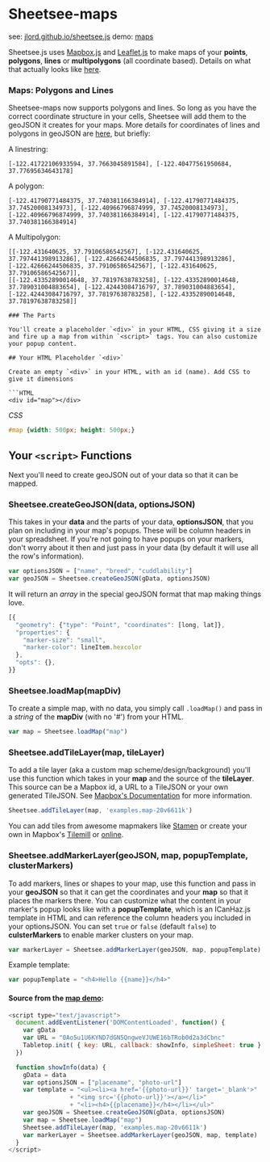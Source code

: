 # Sheetsee-maps

see: [jlord.github.io/sheetsee.js](http://jlord.github.io/sheetsee.js)
demo: [maps](http://jlord.github.io/sheetsee.js/demos/demo-map.html)

Sheetsee.js uses [Mapbox.js](http://mapbox.com/mapbox.js) and [Leaflet.js](http://leafletjs.com/) to make maps of your **points**, **polygons**, **lines** or **multipolygons** (all coordinate based). Details on what that actually looks like [here](http://leafletjs.com/examples/geojson.html).

### Maps: Polygons and Lines

Sheetsee-maps now supports polygons and lines. So long as you have the correct coordinate structure in your cells, Sheetsee will add them to the geoJSON it creates for your maps. More details for coordinates of lines and polygons in geoJSON are [here](http://leafletjs.com/examples/geojson.html), but briefly:

A linestring:

```
[-122.41722106933594, 37.7663045891584], [-122.40477561950684, 37.77695634643178]
```

A polygon:

```
[-122.41790771484375, 37.740381166384914], [-122.41790771484375, 37.74520008134973], [-122.40966796874999, 37.74520008134973],[-122.40966796874999, 37.740381166384914], [-122.41790771484375, 37.740381166384914]
```

A Multipolygon:

```
[[-122.431640625, 37.79106586542567], [-122.431640625, 37.797441398913286], [-122.42666244506835, 37.797441398913286],[-122.42666244506835, 37.79106586542567], [-122.431640625, 37.79106586542567]],
[[-122.43352890014648, 37.78197638783258], [-122.43352890014648, 37.789031004883654], [-122.42443084716797, 37.789031004883654], [-122.42443084716797, 37.78197638783258], [-122.43352890014648, 37.78197638783258]]

### The Parts

You'll create a placeholder `<div>` in your HTML, CSS giving it a size and fire up a map from within `<script>` tags. You can also customize your popup content.

## Your HTML Placeholder `<div>`

Create an empty `<div>` in your HTML, with an id (name). Add CSS to give it dimensions

```HTML
<div id="map"></div>
```
_CSS_

```CSS
#map {width: 500px; height: 500px;}
```

## Your `<script>` Functions

Next you'll need to create geoJSON out of your data so that it can be mapped.

### Sheetsee.createGeoJSON(data, optionsJSON)

This takes in your **data** and the parts of your data, **optionsJSON**,  that you plan on including in your map's popups. These will be column headers in your spreadsheet. If you're not going to have popups on your markers, don't worry about it then and just pass in your data (by default it will use all the row's information).

```javascript
var optionsJSON = ["name", "breed", "cuddlability"]
var geoJSON = Sheetsee.createGeoJSON(gData, optionsJSON)
```

It will return an _array_ in the special geoJSON format that map making things love.

```JAVASCRIPT
[{
  "geometry": {"type": "Point", "coordinates": [long, lat]},
  "properties": {
    "marker-size": "small",
    "marker-color": lineItem.hexcolor
  },
  "opts": {},
}}
```

### Sheetsee.loadMap(mapDiv)

To create a simple map, with no data, you simply call `.loadMap()` and pass in a _string_ of the **mapDiv** (with no '#') from your HTML.

```javascript
var map = Sheetsee.loadMap("map")
```

### Sheetsee.addTileLayer(map, tileLayer)

To add a tile layer (aka a custom map scheme/design/background) you'll use this function which takes in your **map** and the source of the **tileLayer**. This source can be a Mapbox id, a URL to a TileJSON or your own generated TileJSON. See [Mapbox's Documentation](http://mapbox.com/mapbox.js/api/v1.0.2/#L.mapbox.tileLayer) for more information.

```javascript
Sheetsee.addTileLayer(map, 'examples.map-20v6611k')
```

You can add tiles from awesome mapmakers like [Stamen](examples.map-20v6611k) or create your own in Mapbox's [Tilemill](http://www.mapbox.com/tilemill) or [online](https://tiles.mapbox.com/newmap#3.00/0.00/0.00).

### Sheetsee.addMarkerLayer(geoJSON, map, popupTemplate, clusterMarkers)

To add markers, lines or shapes to your map, use this function and pass in your **geoJSON** so that it can get the coordinates and your **map** so that it places the markers there. You can customize what the content in your marker's popup looks like with a **popupTemplate**, which is an ICanHaz.js template in HTML and can reference the column headers you included in your optionsJSON. You can set `true` or `false` (default `false`) to **culsterMarkers** to enable marker clusters on your map.

```javascript
var markerLayer = Sheetsee.addMarkerLayer(geoJSON, map, popupTemplate)
```

Example template:

```javascript
var popupTemplate = "<h4>Hello {{name}}</h4>"
```

#### Source from the [map demo](https://github.com/jlord/sheetsee.js/blob/master/demos/demo-map.html):

```JavaScript
<script type="text/javascript">
  document.addEventListener('DOMContentLoaded', function() {
    var gData
    var URL = "0Ao5u1U6KYND7dGN5QngweVJUWE16bTRob0d2a3dCbnc"
    Tabletop.init( { key: URL, callback: showInfo, simpleSheet: true } )
  })

  function showInfo(data) {
    gData = data
    var optionsJSON = ["placename", "photo-url"]
    var template = "<ul><li><a href='{{photo-url}}' target='_blank'>"
                 + "<img src='{{photo-url}}'></a></li>"
                 + "<li><h4>{{placename}}</h4></li></ul>"
    var geoJSON = Sheetsee.createGeoJSON(gData, optionsJSON)
    var map = Sheetsee.loadMap("map")
    Sheetsee.addTileLayer(map, 'examples.map-20v6611k')
    var markerLayer = Sheetsee.addMarkerLayer(geoJSON, map, template)
  }
</script>
```

